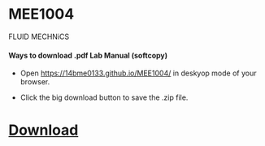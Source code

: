 # MEE1004
FLUID MECHNiCS

#### Ways to download .pdf Lab Manual (softcopy)

- Open https://14bme0133.github.io/MEE1004/ in deskyop mode of your browser.


- Click the big download button to save the .zip file.

# [Download](MEE1004-LAB-MANUAL.pdf)
